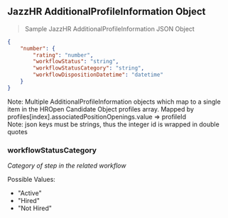 ## JazzHR AdditionalProfileInformation Object

> Sample JazzHR AdditionalProfileInformation JSON Object

```json
{
    "number": {
        "rating": "number",
        "workflowStatus": "string",
        "workflowStatusCategory": "string",
        "workflowDispositionDatetime": "datetime"
    }
}

```

<aside class="notice">
Note: Multiple AdditionalProfileInformation objects which map to a single item in the HROpen Candidate Object profiles array. Mapped by profiles[index].associatedPositionOpenings.value => profileId
</aside>

<aside class="notice">
Note: json keys must be strings, thus the integer id is wrapped in double quotes
</aside>

### workflowStatusCategory

*Category of step in the related workflow*

Possible Values:

- "Active"
- "Hired"
- "Not Hired"
